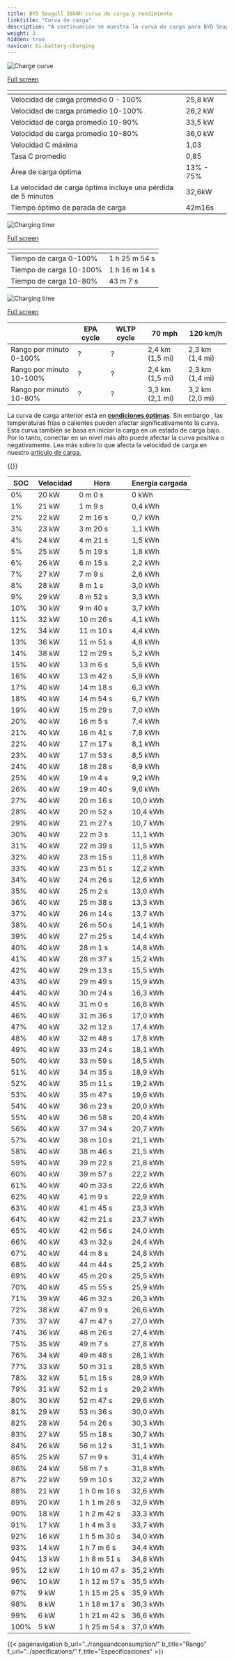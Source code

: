 ```yaml
---
title: BYD Seagull 38kWh curva de carga y rendimiento
linktitle: "Curva de carga"
description: "A continuación se muestra la curva de carga para BYD Seagull 38kWh, que ilustra la velocidad de carga en varios niveles de batería. Además, los gráficos de autonomía y tiempo proporcionan detalles completos sobre el rendimiento de la carga."
weight: 3
hidden: true
navicon: bi-battery-charging
---
```

<!-- markdownlint-disable MD033 -->
<!-- markdownlint-disable MD010 -->
<img src="/images/models/byd/seagull/seagull_38kwh/chargingcurve.svg" alt="Charge curve" class="img-fluid">

[Full screen](/images/models/byd/seagull/seagull_38kwh/chargingcurve.svg)


<div class="table-responsive">
<table class="table table-striped border">
	<thead>
		<tr>
			<th>
			</th>
			<th>
			</th>
		</tr>
	</thead>
	<tbody>
		<tr>
			<td>
				Velocidad de carga promedio 0 - 100%
			</td>
			<td>
				25,8 kW
			</td>
		</tr>
		<tr>
			<td>
				Velocidad de carga promedio 10-100%
			</td>
			<td>
				26,2 kW
			</td>
		</tr>
		<tr>
			<td>
				Velocidad de carga promedio 10-90%
			</td>
			<td>
				33,5 kW
			</td>
		</tr>
		<tr>
			<td>
				Velocidad de carga promedio 10-80%
			</td>
			<td>
				36,0 kW
			</td>
		</tr>
		<tr>
			<td>
				Velocidad C máxima
			</td>
			<td>
				1,03
			</td>
		</tr>
		<tr>
			<td>
				Tasa C promedio
			</td>
			<td>
				0,85
			</td>
		</tr>
		<tr>
			<td>
				Área de carga óptima
			</td>
			<td>
				13% - 75%
			</td>
		</tr>
		<tr>
			<td>
				La velocidad de carga óptima incluye una pérdida de 5 minutos
			</td>
			<td>
				32,6kW
			</td>
		</tr>
		<tr>
			<td>
				Tiempo óptimo de parada de carga
			</td>
			<td>
				42m16s
			</td>
		</tr>
	</tbody>
</table>
</div>
<img src="/images/models/byd/seagull/seagull_38kwh/chargingtime.svg" alt="Charging time" class="img-fluid">

[Full screen](/images/models/byd/seagull/seagull_38kwh/chargingtime.svg)
<div class="table-responsive">
<table class="table table-striped border">
	<thead>
		<tr>
			<th>
			</th>
			<th>
			</th>
		</tr>
	</thead>
	<tbody>
		<tr>
			<td>
				Tiempo de carga 0-100%
			</td>
			<td>
				1 h 25 m 54 s
			</td>
		</tr>
		<tr>
			<td>
				Tiempo de carga 10-100%
			</td>
			<td>
				1 h 16 m 14 s
			</td>
		</tr>
		<tr>
			<td>
				Tiempo de carga 10-80%
			</td>
			<td>
				 43 m 7 s
			</td>
		</tr>
	</tbody>
</table>
</div>
<img src="/images/models/byd/seagull/seagull_38kwh/chargerangespeed.svg" alt="Charging time" class="img-fluid">

[Full screen](/images/models/byd/seagull/seagull_38kwh/chargerangespeed.svg)
<div class="table-responsive">
<table class="table table-striped border">
	<thead>
		<tr>
			<th>
			</th>
			<th>
				EPA cycle
			</th>
			<th>
				WLTP cycle
			</th>
			<th>
				70 mph
			</th>
			<th>
				120 km/h
			</th>
		</tr>
	</thead>
	<tbody>
		<tr>
			<td>
				Rango por minuto 0-100%
			</td>
			<td>
				?
			</td>
			<td>
				?
			</td>
			<td>
				2,4 km (1,5 mi)
			</td>
			<td>
				2,3 km (1,4 mi)
			</td>
		</tr>
		<tr>
			<td>
				Rango por minuto 10-100%
			</td>
			<td>
				?
			</td>
			<td>
				?
			</td>
			<td>
				2,4 km (1,5 mi)
			</td>
			<td>
				2,3 km (1,4 mi)
			</td>
		</tr>
		<tr>
			<td>
				Rango por minuto 10-80%
			</td>
			<td>
				?
			</td>
			<td>
				?
			</td>
			<td>
				3,3 km (2,1 mi)
			</td>
			<td>
				3,2 km (2,0 mi)
			</td>
		</tr>
	</tbody>
</table>
</div>


La curva de carga anterior está en **[condiciones óptimas](../../../../../technology/battery/charging/#temperatura)**. Sin embargo , las temperaturas frías o calientes pueden afectar significativamente la curva. Esta curva también se basa en iniciar la carga en un estado de carga bajo. Por lo tanto, conectar en un nivel más alto puede afectar la curva positiva o negativamente. Lea más sobre lo que afecta la velocidad de carga en nuestro [artículo de carga.](../../../../../technology/battery/charging/)


{{<evkxdisplayaddarticle />}}
<div class="table-responsive">
<table class="table table-striped border">
	<thead>
		<tr>
			<th>
				SOC
			</th>
			<th>
				Velocidad
			</th>
			<th>
				Hora
			</th>
			<th>
				Energía cargada
			</th>
		</tr>
	</thead>
	<tbody>
		<tr>
			<td>
				0%
			</td>
			<td>
				20 kW
			</td>
			<td>
				 0 m 0 s
			</td>
			<td>
				0 kWh
			</td>
		</tr>
		<tr>
			<td>
				1%
			</td>
			<td>
				21 kW
			</td>
			<td>
				 1 m 9 s
			</td>
			<td>
				0,4 kWh
			</td>
		</tr>
		<tr>
			<td>
				2%
			</td>
			<td>
				22 kW
			</td>
			<td>
				 2 m 16 s
			</td>
			<td>
				0,7 kWh
			</td>
		</tr>
		<tr>
			<td>
				3%
			</td>
			<td>
				23 kW
			</td>
			<td>
				 3 m 20 s
			</td>
			<td>
				1,1 kWh
			</td>
		</tr>
		<tr>
			<td>
				4%
			</td>
			<td>
				24 kW
			</td>
			<td>
				 4 m 21 s
			</td>
			<td>
				1,5 kWh
			</td>
		</tr>
		<tr>
			<td>
				5%
			</td>
			<td>
				25 kW
			</td>
			<td>
				 5 m 19 s
			</td>
			<td>
				1,8 kWh
			</td>
		</tr>
		<tr>
			<td>
				6%
			</td>
			<td>
				26 kW
			</td>
			<td>
				 6 m 15 s
			</td>
			<td>
				2,2 kWh
			</td>
		</tr>
		<tr>
			<td>
				7%
			</td>
			<td>
				27 kW
			</td>
			<td>
				 7 m 9 s
			</td>
			<td>
				2,6 kWh
			</td>
		</tr>
		<tr>
			<td>
				8%
			</td>
			<td>
				28 kW
			</td>
			<td>
				 8 m 1 s
			</td>
			<td>
				3,0 kWh
			</td>
		</tr>
		<tr>
			<td>
				9%
			</td>
			<td>
				29 kW
			</td>
			<td>
				 8 m 52 s
			</td>
			<td>
				3,3 kWh
			</td>
		</tr>
		<tr>
			<td>
				10%
			</td>
			<td>
				30 kW
			</td>
			<td>
				 9 m 40 s
			</td>
			<td>
				3,7 kWh
			</td>
		</tr>
		<tr>
			<td>
				11%
			</td>
			<td>
				32 kW
			</td>
			<td>
				 10 m 26 s
			</td>
			<td>
				4,1 kWh
			</td>
		</tr>
		<tr>
			<td>
				12%
			</td>
			<td>
				34 kW
			</td>
			<td>
				 11 m 10 s
			</td>
			<td>
				4,4 kWh
			</td>
		</tr>
		<tr>
			<td>
				13%
			</td>
			<td>
				36 kW
			</td>
			<td>
				 11 m 51 s
			</td>
			<td>
				4,8 kWh
			</td>
		</tr>
		<tr>
			<td>
				14%
			</td>
			<td>
				38 kW
			</td>
			<td>
				 12 m 29 s
			</td>
			<td>
				5,2 kWh
			</td>
		</tr>
		<tr>
			<td>
				15%
			</td>
			<td>
				40 kW
			</td>
			<td>
				 13 m 6 s
			</td>
			<td>
				5,6 kWh
			</td>
		</tr>
		<tr>
			<td>
				16%
			</td>
			<td>
				40 kW
			</td>
			<td>
				 13 m 42 s
			</td>
			<td>
				5,9 kWh
			</td>
		</tr>
		<tr>
			<td>
				17%
			</td>
			<td>
				40 kW
			</td>
			<td>
				 14 m 18 s
			</td>
			<td>
				6,3 kWh
			</td>
		</tr>
		<tr>
			<td>
				18%
			</td>
			<td>
				40 kW
			</td>
			<td>
				 14 m 54 s
			</td>
			<td>
				6,7 kWh
			</td>
		</tr>
		<tr>
			<td>
				19%
			</td>
			<td>
				40 kW
			</td>
			<td>
				 15 m 29 s
			</td>
			<td>
				7,0 kWh
			</td>
		</tr>
		<tr>
			<td>
				20%
			</td>
			<td>
				40 kW
			</td>
			<td>
				 16 m 5 s
			</td>
			<td>
				7,4 kWh
			</td>
		</tr>
		<tr>
			<td>
				21%
			</td>
			<td>
				40 kW
			</td>
			<td>
				 16 m 41 s
			</td>
			<td>
				7,8 kWh
			</td>
		</tr>
		<tr>
			<td>
				22%
			</td>
			<td>
				40 kW
			</td>
			<td>
				 17 m 17 s
			</td>
			<td>
				8,1 kWh
			</td>
		</tr>
		<tr>
			<td>
				23%
			</td>
			<td>
				40 kW
			</td>
			<td>
				 17 m 53 s
			</td>
			<td>
				8,5 kWh
			</td>
		</tr>
		<tr>
			<td>
				24%
			</td>
			<td>
				40 kW
			</td>
			<td>
				 18 m 28 s
			</td>
			<td>
				8,9 kWh
			</td>
		</tr>
		<tr>
			<td>
				25%
			</td>
			<td>
				40 kW
			</td>
			<td>
				 19 m 4 s
			</td>
			<td>
				9,2 kWh
			</td>
		</tr>
		<tr>
			<td>
				26%
			</td>
			<td>
				40 kW
			</td>
			<td>
				 19 m 40 s
			</td>
			<td>
				9,6 kWh
			</td>
		</tr>
		<tr>
			<td>
				27%
			</td>
			<td>
				40 kW
			</td>
			<td>
				 20 m 16 s
			</td>
			<td>
				10,0 kWh
			</td>
		</tr>
		<tr>
			<td>
				28%
			</td>
			<td>
				40 kW
			</td>
			<td>
				 20 m 52 s
			</td>
			<td>
				10,4 kWh
			</td>
		</tr>
		<tr>
			<td>
				29%
			</td>
			<td>
				40 kW
			</td>
			<td>
				 21 m 27 s
			</td>
			<td>
				10,7 kWh
			</td>
		</tr>
		<tr>
			<td>
				30%
			</td>
			<td>
				40 kW
			</td>
			<td>
				 22 m 3 s
			</td>
			<td>
				11,1 kWh
			</td>
		</tr>
		<tr>
			<td>
				31%
			</td>
			<td>
				40 kW
			</td>
			<td>
				 22 m 39 s
			</td>
			<td>
				11,5 kWh
			</td>
		</tr>
		<tr>
			<td>
				32%
			</td>
			<td>
				40 kW
			</td>
			<td>
				 23 m 15 s
			</td>
			<td>
				11,8 kWh
			</td>
		</tr>
		<tr>
			<td>
				33%
			</td>
			<td>
				40 kW
			</td>
			<td>
				 23 m 51 s
			</td>
			<td>
				12,2 kWh
			</td>
		</tr>
		<tr>
			<td>
				34%
			</td>
			<td>
				40 kW
			</td>
			<td>
				 24 m 26 s
			</td>
			<td>
				12,6 kWh
			</td>
		</tr>
		<tr>
			<td>
				35%
			</td>
			<td>
				40 kW
			</td>
			<td>
				 25 m 2 s
			</td>
			<td>
				13,0 kWh
			</td>
		</tr>
		<tr>
			<td>
				36%
			</td>
			<td>
				40 kW
			</td>
			<td>
				 25 m 38 s
			</td>
			<td>
				13,3 kWh
			</td>
		</tr>
		<tr>
			<td>
				37%
			</td>
			<td>
				40 kW
			</td>
			<td>
				 26 m 14 s
			</td>
			<td>
				13,7 kWh
			</td>
		</tr>
		<tr>
			<td>
				38%
			</td>
			<td>
				40 kW
			</td>
			<td>
				 26 m 50 s
			</td>
			<td>
				14,1 kWh
			</td>
		</tr>
		<tr>
			<td>
				39%
			</td>
			<td>
				40 kW
			</td>
			<td>
				 27 m 25 s
			</td>
			<td>
				14,4 kWh
			</td>
		</tr>
		<tr>
			<td>
				40%
			</td>
			<td>
				40 kW
			</td>
			<td>
				 28 m 1 s
			</td>
			<td>
				14,8 kWh
			</td>
		</tr>
		<tr>
			<td>
				41%
			</td>
			<td>
				40 kW
			</td>
			<td>
				 28 m 37 s
			</td>
			<td>
				15,2 kWh
			</td>
		</tr>
		<tr>
			<td>
				42%
			</td>
			<td>
				40 kW
			</td>
			<td>
				 29 m 13 s
			</td>
			<td>
				15,5 kWh
			</td>
		</tr>
		<tr>
			<td>
				43%
			</td>
			<td>
				40 kW
			</td>
			<td>
				 29 m 49 s
			</td>
			<td>
				15,9 kWh
			</td>
		</tr>
		<tr>
			<td>
				44%
			</td>
			<td>
				40 kW
			</td>
			<td>
				 30 m 24 s
			</td>
			<td>
				16,3 kWh
			</td>
		</tr>
		<tr>
			<td>
				45%
			</td>
			<td>
				40 kW
			</td>
			<td>
				 31 m 0 s
			</td>
			<td>
				16,6 kWh
			</td>
		</tr>
		<tr>
			<td>
				46%
			</td>
			<td>
				40 kW
			</td>
			<td>
				 31 m 36 s
			</td>
			<td>
				17,0 kWh
			</td>
		</tr>
		<tr>
			<td>
				47%
			</td>
			<td>
				40 kW
			</td>
			<td>
				 32 m 12 s
			</td>
			<td>
				17,4 kWh
			</td>
		</tr>
		<tr>
			<td>
				48%
			</td>
			<td>
				40 kW
			</td>
			<td>
				 32 m 48 s
			</td>
			<td>
				17,8 kWh
			</td>
		</tr>
		<tr>
			<td>
				49%
			</td>
			<td>
				40 kW
			</td>
			<td>
				 33 m 24 s
			</td>
			<td>
				18,1 kWh
			</td>
		</tr>
		<tr>
			<td>
				50%
			</td>
			<td>
				40 kW
			</td>
			<td>
				 33 m 59 s
			</td>
			<td>
				18,5 kWh
			</td>
		</tr>
		<tr>
			<td>
				51%
			</td>
			<td>
				40 kW
			</td>
			<td>
				 34 m 35 s
			</td>
			<td>
				18,9 kWh
			</td>
		</tr>
		<tr>
			<td>
				52%
			</td>
			<td>
				40 kW
			</td>
			<td>
				 35 m 11 s
			</td>
			<td>
				19,2 kWh
			</td>
		</tr>
		<tr>
			<td>
				53%
			</td>
			<td>
				40 kW
			</td>
			<td>
				 35 m 47 s
			</td>
			<td>
				19,6 kWh
			</td>
		</tr>
		<tr>
			<td>
				54%
			</td>
			<td>
				40 kW
			</td>
			<td>
				 36 m 23 s
			</td>
			<td>
				20,0 kWh
			</td>
		</tr>
		<tr>
			<td>
				55%
			</td>
			<td>
				40 kW
			</td>
			<td>
				 36 m 58 s
			</td>
			<td>
				20,4 kWh
			</td>
		</tr>
		<tr>
			<td>
				56%
			</td>
			<td>
				40 kW
			</td>
			<td>
				 37 m 34 s
			</td>
			<td>
				20,7 kWh
			</td>
		</tr>
		<tr>
			<td>
				57%
			</td>
			<td>
				40 kW
			</td>
			<td>
				 38 m 10 s
			</td>
			<td>
				21,1 kWh
			</td>
		</tr>
		<tr>
			<td>
				58%
			</td>
			<td>
				40 kW
			</td>
			<td>
				 38 m 46 s
			</td>
			<td>
				21,5 kWh
			</td>
		</tr>
		<tr>
			<td>
				59%
			</td>
			<td>
				40 kW
			</td>
			<td>
				 39 m 22 s
			</td>
			<td>
				21,8 kWh
			</td>
		</tr>
		<tr>
			<td>
				60%
			</td>
			<td>
				40 kW
			</td>
			<td>
				 39 m 57 s
			</td>
			<td>
				22,2 kWh
			</td>
		</tr>
		<tr>
			<td>
				61%
			</td>
			<td>
				40 kW
			</td>
			<td>
				 40 m 33 s
			</td>
			<td>
				22,6 kWh
			</td>
		</tr>
		<tr>
			<td>
				62%
			</td>
			<td>
				40 kW
			</td>
			<td>
				 41 m 9 s
			</td>
			<td>
				22,9 kWh
			</td>
		</tr>
		<tr>
			<td>
				63%
			</td>
			<td>
				40 kW
			</td>
			<td>
				 41 m 45 s
			</td>
			<td>
				23,3 kWh
			</td>
		</tr>
		<tr>
			<td>
				64%
			</td>
			<td>
				40 kW
			</td>
			<td>
				 42 m 21 s
			</td>
			<td>
				23,7 kWh
			</td>
		</tr>
		<tr>
			<td>
				65%
			</td>
			<td>
				40 kW
			</td>
			<td>
				 42 m 56 s
			</td>
			<td>
				24,0 kWh
			</td>
		</tr>
		<tr>
			<td>
				66%
			</td>
			<td>
				40 kW
			</td>
			<td>
				 43 m 32 s
			</td>
			<td>
				24,4 kWh
			</td>
		</tr>
		<tr>
			<td>
				67%
			</td>
			<td>
				40 kW
			</td>
			<td>
				 44 m 8 s
			</td>
			<td>
				24,8 kWh
			</td>
		</tr>
		<tr>
			<td>
				68%
			</td>
			<td>
				40 kW
			</td>
			<td>
				 44 m 44 s
			</td>
			<td>
				25,2 kWh
			</td>
		</tr>
		<tr>
			<td>
				69%
			</td>
			<td>
				40 kW
			</td>
			<td>
				 45 m 20 s
			</td>
			<td>
				25,5 kWh
			</td>
		</tr>
		<tr>
			<td>
				70%
			</td>
			<td>
				40 kW
			</td>
			<td>
				 45 m 55 s
			</td>
			<td>
				25,9 kWh
			</td>
		</tr>
		<tr>
			<td>
				71%
			</td>
			<td>
				39 kW
			</td>
			<td>
				 46 m 32 s
			</td>
			<td>
				26,3 kWh
			</td>
		</tr>
		<tr>
			<td>
				72%
			</td>
			<td>
				38 kW
			</td>
			<td>
				 47 m 9 s
			</td>
			<td>
				26,6 kWh
			</td>
		</tr>
		<tr>
			<td>
				73%
			</td>
			<td>
				37 kW
			</td>
			<td>
				 47 m 47 s
			</td>
			<td>
				27,0 kWh
			</td>
		</tr>
		<tr>
			<td>
				74%
			</td>
			<td>
				36 kW
			</td>
			<td>
				 48 m 26 s
			</td>
			<td>
				27,4 kWh
			</td>
		</tr>
		<tr>
			<td>
				75%
			</td>
			<td>
				35 kW
			</td>
			<td>
				 49 m 7 s
			</td>
			<td>
				27,8 kWh
			</td>
		</tr>
		<tr>
			<td>
				76%
			</td>
			<td>
				34 kW
			</td>
			<td>
				 49 m 48 s
			</td>
			<td>
				28,1 kWh
			</td>
		</tr>
		<tr>
			<td>
				77%
			</td>
			<td>
				33 kW
			</td>
			<td>
				 50 m 31 s
			</td>
			<td>
				28,5 kWh
			</td>
		</tr>
		<tr>
			<td>
				78%
			</td>
			<td>
				32 kW
			</td>
			<td>
				 51 m 15 s
			</td>
			<td>
				28,9 kWh
			</td>
		</tr>
		<tr>
			<td>
				79%
			</td>
			<td>
				31 kW
			</td>
			<td>
				 52 m 1 s
			</td>
			<td>
				29,2 kWh
			</td>
		</tr>
		<tr>
			<td>
				80%
			</td>
			<td>
				30 kW
			</td>
			<td>
				 52 m 47 s
			</td>
			<td>
				29,6 kWh
			</td>
		</tr>
		<tr>
			<td>
				81%
			</td>
			<td>
				29 kW
			</td>
			<td>
				 53 m 36 s
			</td>
			<td>
				30,0 kWh
			</td>
		</tr>
		<tr>
			<td>
				82%
			</td>
			<td>
				28 kW
			</td>
			<td>
				 54 m 26 s
			</td>
			<td>
				30,3 kWh
			</td>
		</tr>
		<tr>
			<td>
				83%
			</td>
			<td>
				27 kW
			</td>
			<td>
				 55 m 18 s
			</td>
			<td>
				30,7 kWh
			</td>
		</tr>
		<tr>
			<td>
				84%
			</td>
			<td>
				26 kW
			</td>
			<td>
				 56 m 12 s
			</td>
			<td>
				31,1 kWh
			</td>
		</tr>
		<tr>
			<td>
				85%
			</td>
			<td>
				25 kW
			</td>
			<td>
				 57 m 9 s
			</td>
			<td>
				31,4 kWh
			</td>
		</tr>
		<tr>
			<td>
				86%
			</td>
			<td>
				24 kW
			</td>
			<td>
				 58 m 7 s
			</td>
			<td>
				31,8 kWh
			</td>
		</tr>
		<tr>
			<td>
				87%
			</td>
			<td>
				22 kW
			</td>
			<td>
				 59 m 10 s
			</td>
			<td>
				32,2 kWh
			</td>
		</tr>
		<tr>
			<td>
				88%
			</td>
			<td>
				21 kW
			</td>
			<td>
				1 h 0 m 16 s
			</td>
			<td>
				32,6 kWh
			</td>
		</tr>
		<tr>
			<td>
				89%
			</td>
			<td>
				20 kW
			</td>
			<td>
				1 h 1 m 26 s
			</td>
			<td>
				32,9 kWh
			</td>
		</tr>
		<tr>
			<td>
				90%
			</td>
			<td>
				18 kW
			</td>
			<td>
				1 h 2 m 42 s
			</td>
			<td>
				33,3 kWh
			</td>
		</tr>
		<tr>
			<td>
				91%
			</td>
			<td>
				17 kW
			</td>
			<td>
				1 h 4 m 3 s
			</td>
			<td>
				33,7 kWh
			</td>
		</tr>
		<tr>
			<td>
				92%
			</td>
			<td>
				16 kW
			</td>
			<td>
				1 h 5 m 30 s
			</td>
			<td>
				34,0 kWh
			</td>
		</tr>
		<tr>
			<td>
				93%
			</td>
			<td>
				14 kW
			</td>
			<td>
				1 h 7 m 6 s
			</td>
			<td>
				34,4 kWh
			</td>
		</tr>
		<tr>
			<td>
				94%
			</td>
			<td>
				13 kW
			</td>
			<td>
				1 h 8 m 51 s
			</td>
			<td>
				34,8 kWh
			</td>
		</tr>
		<tr>
			<td>
				95%
			</td>
			<td>
				12 kW
			</td>
			<td>
				1 h 10 m 47 s
			</td>
			<td>
				35,2 kWh
			</td>
		</tr>
		<tr>
			<td>
				96%
			</td>
			<td>
				10 kW
			</td>
			<td>
				1 h 12 m 57 s
			</td>
			<td>
				35,5 kWh
			</td>
		</tr>
		<tr>
			<td>
				97%
			</td>
			<td>
				9 kW
			</td>
			<td>
				1 h 15 m 25 s
			</td>
			<td>
				35,9 kWh
			</td>
		</tr>
		<tr>
			<td>
				98%
			</td>
			<td>
				8 kW
			</td>
			<td>
				1 h 18 m 17 s
			</td>
			<td>
				36,3 kWh
			</td>
		</tr>
		<tr>
			<td>
				99%
			</td>
			<td>
				6 kW
			</td>
			<td>
				1 h 21 m 42 s
			</td>
			<td>
				36,6 kWh
			</td>
		</tr>
		<tr>
			<td>
				100%
			</td>
			<td>
				5 kW
			</td>
			<td>
				1 h 25 m 54 s
			</td>
			<td>
				37,0 kWh
			</td>
		</tr>
	</tbody>
</table>
</div>


{{< pagenavigation b_url="../rangeandconsumption/" b_title="Rango" f_url="../specifications/" f_title="Especificaciones" >}}
